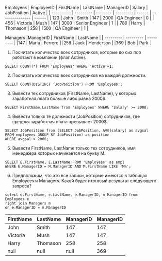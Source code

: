 Employees
| EmployeeID | FirstName | LastName | ManagerID | Salary | JobPosition     | Active |
| ---------- | --------- | -------- | --------- | ------ | --------------- | ------ |
| 123        | John      | Smith    |       147 |   2000 | QA Engineer     | 0      |
| 456        | Victoria  | Mush     |       147 |   3000 | Senior Engineer | 1      |
| 789        | Harry     | Thomason |       258 |   1500 | QA Engineer     | 1      |

Managers
|ManagerID	| FirstName |	LastName  |
| --------- | --------- | --------- |
|147      	| Maria     | Ferrero   |
|258      	| Jack    	| Henderson |
|369      	| Bob       |	Park      |

1.	Посчитать количество всех сотрудников, которые до сих пор работают в компании (флаг Active).
```
SELECT COUNT(*) FROM 'Employees' WHERE 'Active'=1;
```

2.	Посчитать количество всех сотрудников на каждой должности.
```
SELECT COUNT(DISTINCT 'JobPosition') FROM 'Employees';
```

3.	Вывести тех сотрудников (FirstName, LastName), у которых заработная плата больше либо равна 2000$.
```
SELECT FirstName,LastName from 'Employees' WHERE 'Salary' >= 2000;
```

4.	Вывести только те должности (JobPosition) сотрудников, где средняя заработная плата превышает 2000$.
```
SELECT JobPosition from (SELECT JobPosition, AVG(salary) as avgsal FROM employees GROUP BY JobPosition) as position 
WHERE avgsal > 2000;
```

5.	Вывести FirstName, LastName только тех сотрудников, имя менеджера которых начинается на букву M.
```
SELECT E.FirstName, E.LastName FROM 'Employees' as empl 
WHERE E.ManagerID = M.ManagerID AND M.FirstName LIKE 'M%';
```

6.	Предположим, что это все записи, которые имеются в таблицах Employees и Managers. 
Какой будет итоговый результат следующего запроса?
```
select e.FirstName, e.LastName, e.ManagerID, m.ManagerID from Employees e
right join Managers m
on e.ManagerID = m.ManagerID
```

| FirstName |	LastName  | ManagerID	| ManagerID |
| --------- | --------- | --------- | --------- |
| John      | Smith     | 147       | 147       |
| Victoria  | Mush      |  147      | 147       |
| Harry     | Thomason  |  258      | 258       |
| null      | null      | null      | 369       |
